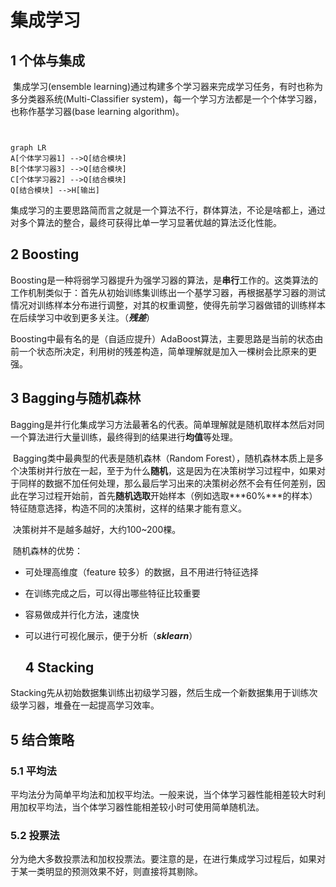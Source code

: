 # 集成学习

## 1 个体与集成

​		集成学习(ensemble learning)通过构建多个学习器来完成学习任务，有时也称为多分类器系统(Multi-Classifier system)，每一个学习方法都是一个个体学习器，也称作基学习器(base learning algorithm)。

```mermaid


graph LR
A[个体学习器1] -->Q[结合模块]
B[个体学习器3] -->Q[结合模块]
C[个体学习器2] -->Q[结合模块]
Q[结合模块] -->H[输出]
```

​		集成学习的主要思路简而言之就是一个算法不行，群体算法，不论是啥都上，通过对多个算法的整合，最终可获得比单一学习显著优越的算法泛化性能。

## 2 Boosting

​		Boosting是一种将弱学习器提升为强学习器的算法，是**串行**工作的。这类算法的工作机制类似于：首先从初始训练集训练出一个基学习器，再根据基学习器的测试情况对训练样本分布进行调整，对其的权重调整，使得先前学习器做错的训练样本在后续学习中收到更多关注。（***残差***）

​		Boosting中最有名的是（自适应提升）AdaBoost算法，主要思路是当前的状态由前一个状态所决定，利用树的残差构造，简单理解就是加入一棵树会比原来的更强。

## 3 Bagging与随机森林

​		Bagging是并行化集成学习方法最著名的代表。简单理解就是随机取样本然后对同一个算法进行大量训练，最终得到的结果进行**均值**等处理。

​		Bagging类中最典型的代表是随机森林（Random Forest），随机森林本质上是多个决策树并行放在一起，至于为什么**随机**，这是因为在决策树学习过程中，如果对于同样的数据不加任何处理，那么最后学习出来的决策树必然不会有任何差别，因此在学习过程开始前，首先**随机选取**开始样本（例如选取***60%***的样本）特征随意选择，构造不同的决策树，这样的结果才能有意义。

​		决策树并不是越多越好，大约100~200棵。

​		随机森林的优势：

* 可处理高维度（feature 较多）的数据，且不用进行特征选择
* 在训练完成之后，可以得出哪些特征比较重要
* 容易做成并行化方法，速度快
* 可以进行可视化展示，便于分析（***sklearn***）

	## 4 Stacking

​		Stacking先从初始数据集训练出初级学习器，然后生成一个新数据集用于训练次级学习器，堆叠在一起提高学习效率。

## 5 结合策略

### 5.1 平均法

​		平均法分为简单平均法和加权平均法。一般来说，当个体学习器性能相差较大时利用加权平均法，当个体学习器性能相差较小时可使用简单随机法。

### 5.2 投票法

​		分为绝大多数投票法和加权投票法。要注意的是，在进行集成学习过程后，如果对于某一类明显的预测效果不好，则直接将其剔除。
